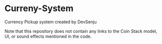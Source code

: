 # Curreny-System
Currency Pickup system created by DevSenju

Note that this repository does not contain any links to the Coin Stack model, UI, or sound effects mentioned in the code.
